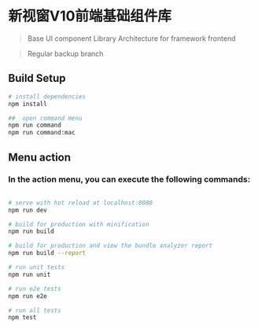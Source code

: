 #  新视窗V10前端基础组件库

>  Base UI component Library Architecture for framework frontend

>  Regular backup branch

## Build Setup

``` bash
# install dependencies
npm install

##  open command menu
npm run command
npm run command:mac

```
## Menu action
### In the action menu, you can execute the following commands:

``` bash

# serve with hot reload at localhost:8080
npm run dev

# build for production with minification
npm run build

# build for production and view the bundle analyzer report
npm run build --report

# run unit tests
npm run unit

# run e2e tests
npm run e2e

# run all tests
npm test

```
